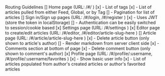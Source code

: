 Routing Guidelines
[] Home page (URL: /#/ )
 [x] - List of tags
 [x] - List of articles pulled from either Feed, Global, or by Tag
 [] - Pagination for list of articles
[] Sign in/Sign up pages (URL: /#/login, /#/register )
 [x] - Uses JWT (store the token in localStorage)
 [] - Authentication can be easily switched to session/cookie based
[x] Settings page (URL: /#/settings )
[x] Editor page to create/edit articles (URL: /#/editor, /#/editor/article-slug-here )
[] Article page (URL: /#/article/article-slug-here )
 [x] - Delete article button (only shown to article's author)
 [] - Render markdown from server client side
 [x] - Comments section at bottom of page
 [x] - Delete comment button (only shown to comment's author)
[x] Profile page (URL: /#/profile/:username, /#/profile/:username/favorites )
 [x] - Show basic user info
 [x] - List of articles populated from author's created articles or author's favorited articles